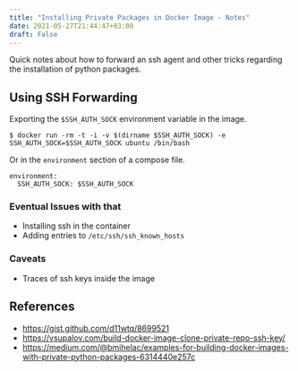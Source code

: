 ```yaml
---
title: "Installing Private Packages in Docker Image - Notes"
date: 2021-05-27T21:44:47+03:00
draft: False
---
```


Quick notes about how to forward an ssh agent and other tricks regarding the installation of python packages. 

## Using SSH Forwarding 

Exporting the `$SSH_AUTH_SOCK` environment variable in the image. 

```
$ docker run -rm -t -i -v $(dirname $SSH_AUTH_SOCK) -e SSH_AUTH_SOCK=$SSH_AUTH_SOCK ubuntu /bin/bash
```

Or in the `environment` section of a compose file.

```
environment:
  SSH_AUTH_SOCK: $SSH_AUTH_SOCK
```

### Eventual Issues with that

- Installing ssh in the container
- Adding entries to `/etc/ssh/ssh_known_hosts`


### Caveats

- Traces of ssh keys inside the image

## References 
- https://gist.github.com/d11wtq/8699521 
- https://vsupalov.com/build-docker-image-clone-private-repo-ssh-key/ 
- https://medium.com/@bmihelac/examples-for-building-docker-images-with-private-python-packages-6314440e257c